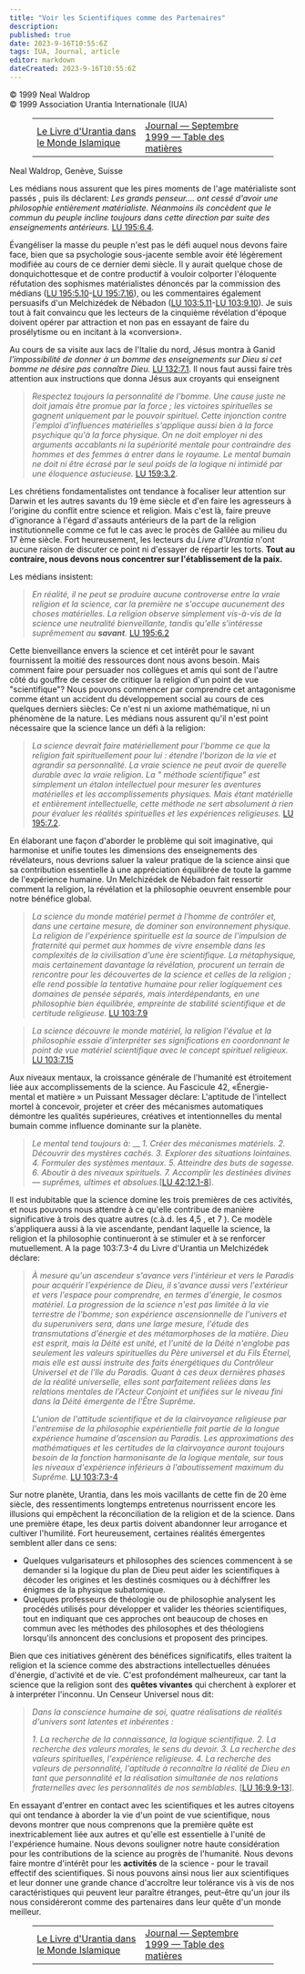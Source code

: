 ```yaml
---
title: "Voir les Scientifiques comme des Partenaires"
description: 
published: true
date: 2023-9-16T10:55:6Z
tags: IUA, Journal, article
editor: markdown
dateCreated: 2023-9-16T10:55:6Z
---
```


<p class="v-card v-sheet theme--light grey lighten-3 px-2">© 1999 Neal Waldrop<br>© 1999 Association Urantia Internationale (IUA)</p>
<figure class="table chapter-navigator">
  <table>
    <tbody>
      <tr>
        <td>
        <a href="/fr/article/Georges_Michelson_Dupont/UB_in_the_Muslim_World">
          <span class="mdi mdi-arrow-left-drop-circle"></span><span class="pl-2">Le Livre d'Urantia dans le Monde Islamique</span>
        </a>
        </td>
        <td>
        <a href="/fr/index/articles_iua_journal#journal-septembre-1999">
          <span class="mdi mdi-book-open-variant"></span><span class="pl-2">Journal — Septembre 1999 — Table des matières</span>
        </a>
        </td>
        <td>
        </td>
      </tr>
    </tbody>
  </table>
</figure>


Neal Waldrop, Genève, Suisse

Les médians nous assurent que les pires moments de l'age matérialiste sont passés , puis ils déclarent: _Les grands penseur.... ont cessé d'avoir une philosophie entièrement matérialiste. Néanmoins ils concèdent que le commun du peuple incline toujours dans cette direction par suite des enseignements antérieurs._ <a id="a35_315"></a>[LU 195:6.4](/fr/The_Urantia_Book/195#p6_4).

Évangéliser la masse du peuple n'est pas le défi auquel nous devons faire face, bien que sa psychologie sous-jacente semble avoir été légèrement modifiée au cours de ce dernier demi siècle. Il y aurait quelque chose de donquichottesque et de contre productif à vouloir colporter l'éloquente réfutation des sophismes matérialistes dénoncés par la commission des médians (<a id="a37_370"></a>[LU 195:5.10](/fr/The_Urantia_Book/195#p5_10)-<a id="a37_416"></a>[LU 195:7.16](/fr/The_Urantia_Book/195#p7_16)),  ou les commentaires également persuasifs d'un Melchizédek de Nébadon (<a id="a37_535"></a>[LU 103:5.11](/fr/The_Urantia_Book/103#p5_11)-<a id="a37_581"></a>[LU 103:9.10](/fr/The_Urantia_Book/103#p9_10)). Je suis tout à fait convaincu que les lecteurs de la cinquième révélation d'époque doivent opérer par attraction et non pas en essayant de faire du prosélytisme ou en incitant à la «conversion».

Au cours de sa visite aux lacs de l'Italie du nord, Jésus montra à Ganid _l'impossibilité de donner à un bomme des enseignements sur Dieu si cet bomme ne désire pas connaître Dieu._ <a id="a39_182"></a>[LU 132:7.1](/fr/The_Urantia_Book/132#p7_1). Il nous faut aussi faire très attention aux instructions que donna Jésus aux croyants qui enseignent

> _Respectez toujours la personnalité de l'bomme. Une cause juste ne doit jamais être promue par la force ; les victoires spirituelles se gagnent uniquement par le pouvoir spirituel. Cette injonction contre l'emploi d'influences matérielles s'applique aussi bien à la force psychique qu'à la force physique. On ne doit employer ni des arguments accablants ni la supériorité mentale pour contraindre des hommes et des femmes à entrer dans le royaume. Le mental bumain ne doit ni être écrasé par le seul poids de la logique ni intimidé par une éloquence astucieuse._ <a id="a41_565"></a>[LU 159:3.2](/fr/The_Urantia_Book/159#p3_2).

Les chrétiens fondamentalistes ont tendance à focaliser leur attention sur Darwin et les autres savants du 19 ème siècle et d'en faire les agresseurs à l'origine du conflit entre science et religion. Mais c'est là, faire preuve d'ignorance à l'égard d'assauts antérieurs de la part de la religion institutionnelle comme ce fut le cas avec le procès de Galilée au milieu du 17 ème siècle. Fort heureusement, les lecteurs du _Livre d'Urantia_ n'ont aucune raison de discuter ce point ni d'essayer de répartir les torts. **Tout au contraire, nous devons nous concentrer sur l'établissement de la paix.**

Les médians insistent:

> _En réalité, il ne peut se produire aucune controverse entre la vraie religion et la science, car la première ne s'occupe aucunement des choses matérielles. La religion observe simplement vis-à-vis de la science une neutralité bienveillante, tandis qu'elle s'intéresse suprêmement au **savant**._ <a id="a47_299"></a>[LU 195:6.2](/fr/The_Urantia_Book/195#p6_2)

Cette bienveillance envers la science et cet intérêt pour le savant fournissent la moitié des ressources dont nous avons besoin. Mais comment faire pour persuader nos collègues et amis qui sont de l'autre côté du gouffre de cesser de critiquer la religion d'un point de vue "scientifique"? Nous pouvons commencer par comprendre cet antagonisme comme étant un accident du développement social au cours de ces quelques derniers siècles: Ce n'est ni un axiome mathématique, ni un phénomène de la nature. Les médians nous assurent qu'il n'est point nécessaire que la science lance un défi à la religion:

> _La science devrait faire matériellement pour l'bomme ce que la religion fait spirituellement pour lui : étendre l'borizon de la vie et agrandir sa personnalité. La vraie science ne peut avoir de querelle durable avec la vraie religion. La " méthode scientifique" est simplement un étalon intellectuel pour mesurer les aventures matérielles et les accomplissements physiques. Mais étant matérielle et entièrement intellectuelle, cette méthode ne sert absolument à rien pour évaluer les réalités spirituelles et les expériences religieuses._ <a id="a51_543"></a>[LU 195:7.2](/fr/The_Urantia_Book/195#p7_2).

En élaborant une façon d'aborder le problème qui soit imaginative, qui harmonise et unifie toutes les dimensions des enseignements des révélateurs, nous devrions saluer la valeur pratique de la science ainsi que sa contribution essentielle à une appréciation équilibrée de toute la gamme de l'expérience humaine. Un Melchizédek de Nébadon fait ressortir comment la religion, la révélation et la philosophie oeuvrent ensemble pour notre bénéfice global.

> _La science du monde matériel permet à l'homme de contrôler et, dans une certaine mesure, de dominer son environnement physique. La religion de l'expérience spirituelle est la source de l'impulsion de fraternité qui permet aux hommes de vivre ensemble dans les complexités de la civilisation d'une ère scientifique. La métaphysique, mais certainement davantage la révélation, procurent un terrain de rencontre pour les découvertes de la science et celles de la religion ; elle rend possible la tentative humaine pour relier logiquement ces domaines de pensée séparés, mais interdépendants, en une philosophie bien équilibrée, empreinte de stabilité scientifique et de certitude religieuse._ <a id="a55_693"></a>[LU 103:7.9](/fr/The_Urantia_Book/103#p7_9)

> _La science découvre le monde matériel, la religion l'évalue et la philosophie essaie d'interpréter ses significations en coordonnant le point de vue matériel scientifique avec le concept spirituel religieux._ <a id="a57_212"></a>[LU 103:7.15](/fr/The_Urantia_Book/103#p7_15)

Aux niveaux mentaux, la croissance générale de l'humanité est étroitement liée aux accomplissements de la science. Au Fascicule 42, «Énergie- mental et matière » un Puissant Messager déclare: L'aptitude de l'intellect mortel à concevoir, projeter et créer des mécanismes automatiques démontre les qualités supérieures, créatives et intentionnelles du mental bumain comme influence dominante sur la planète.

> _Le mental tend toujours à:_
> __
> _1. Créer des mécanismes matériels._
> _2. Découvrir des mystères cachés._
> _3. Explorer des situations lointaines._
> _4. Formuler des systèmes mentaux._
> _5. Atteindre des buts de sagesse._
> _6. Aboutir à des niveaux spirituels._
> _7. Accomplir les destinées divines — suprêmes, ultimes et absolues._<a id="a69_71"></a>[[LU 42:12.1-8](/fr/The_Urantia_Book/42#p12_1)].

Il est indubitable que la science domine les trois premières de ces activités, et nous pouvons nous attendre à ce qu'elle contribue de manière significative à trois des quatre autres (c.à.d. les 4,5 , et 7 ). Ce modèle s'appliquera aussi à la vie ascendante, pendant laquelle la science, la religion et la philosophie continueront à se stimuler et à se renforcer mutuellement. A la page 103:7.3-4 du Livre d'Urantia un Melchizédek déclare:

> _À mesure qu'un ascendeur s'avance vers l'intérieur et vers le Paradis pour acquérir l'expérience de Dieu, il s'avance aussi vers l'extérieur et vers l'espace pour comprendre, en termes d'énergie, le cosmos matériel. La progression de la science n'est pas limitée à la vie terrestre de l'bomme; son expérience ascensionnelle de l'univers et du superunivers sera, dans une large mesure, l'étude des transmutations d'énergie et des métamorphoses de la matière. Dieu est esprit, mais la Déité est unité, et l'unité de la Déité n'englobe pas seulement les valeurs spirituelles du Père universel et du Fils Éternel, mais elle est aussi instruite des faits énergétiques du Contrôleur Universel et de l'Ile du Paradis. Quant à ces deux dernières phases de la réalité universelle, elles sont parfaitement reliées dans les relations mentales de l'Acteur Conjoint et unifiées sur le niveau fini dans la Déité émergente de l'Être Suprême._ 
> 
> _L'union de l'attitude scientifique et de la clairvoyance religieuse par l'entremise de la philosophie expérientielle fait partie de la longue expérience humaine d'ascension au Paradis. Les approximations des mathématiques et les certitudes de la clairvoyance auront toujours besoin de la fonction harmonisante de la logique mentale, sur tous les niveaux d'expérience inférieurs à l'aboutissement maximum du Suprême._ <a id="a75_420"></a>[LU 103:7.3-4](/fr/The_Urantia_Book/103#p7_3)

Sur notre planète, Urantia, dans les mois vacillants de cette fin de 20 ème siècle, des ressentiments longtemps entretenus nourrissent encore les illusions qui empêchent la réconciliation de la religion et de la science. Dans une première étape, les deux partis doivent abandonner leur arrogance et cultiver l'humilité. Fort heureusement, certaines réalités émergentes semblent aller dans ce sens:

- Quelques vulgarisateurs et philosophes des sciences commencent à se demander si la logique du plan de Dieu peut aider les scientifiques à décoder les origines et les destinés cosmiques ou à déchiffrer les énigmes de la physique subatomique.
- Quelques professeurs de théologie ou de philosophie analysent les procédés utilisés pour développer et valider les théories scientifiques, tout en indiquant que ces approches ont beaucoup de choses en commun avec les méthodes des philosophes et des théologiens lorsqu'ils annoncent des conclusions et proposent des principes.

Bien que ces initiatives génèrent des bénéfices significatifs, elles traitent la religion et la science comme des abstractions intellectuelles dénuées d'énergie, d'activité et de vie. C'est profondément malheureux, car tant la science que la religion sont des **quêtes vivantes** qui cherchent à explorer et à interpréter l'inconnu. Un Censeur Universel nous dit:

> _Dans la conscience humaine de soi, quatre réalisations de réalités d'univers sont latentes et inbérentes :_
> 
> _1. La recherche de la connaissance, la logique scientifique._
> _2. La recherche des valeurs morales, le sens du devoir._
> _3. La recherche des valeurs spirituelles, l'expérience religieuse._
> _4. La recherche des valeurs de personnalité, l'aptitude à reconnaître la réalité de Dieu en tant que personnalité et la réalisation simultanée de nos relations fraternelles avec les personnalités de nos semblables._ <a id="a89_219"></a>[[LU 16:9.9-13](/fr/The_Urantia_Book/16#p9_9)].

En essayant d'entrer en contact avec les scientifiques et les autres citoyens qui ont tendance à aborder la vie d'un point de vue scientifique, nous devons montrer que nous comprenons que la première quête est inextricablement liée aux autres et qu'elle est essentielle à l'unité de l'expérience humaine. Nous devons souligner notre haute considération pour les contributions de la science au progrès de l'humanité. Nous devons faire montre d'intérêt pour les **activités** de la science - pour le travail effectif des scientifiques. Si nous pouvons ainsi nous lier aux scientifiques et leur donner une grande chance d'accroître leur tolérance vis à vis de nos caractéristiques qui peuvent leur paraître étranges, peut-être qu'un jour ils nous considéreront comme des partenaires dans leur quête d'un monde meilleur.

<figure class="table chapter-navigator">
  <table>
    <tbody>
      <tr>
        <td>
        <a href="/fr/article/Georges_Michelson_Dupont/UB_in_the_Muslim_World">
          <span class="mdi mdi-arrow-left-drop-circle"></span><span class="pl-2">Le Livre d'Urantia dans le Monde Islamique</span>
        </a>
        </td>
        <td>
        <a href="/fr/index/articles_iua_journal#journal-septembre-1999">
          <span class="mdi mdi-book-open-variant"></span><span class="pl-2">Journal — Septembre 1999 — Table des matières</span>
        </a>
        </td>
        <td>
        </td>
      </tr>
    </tbody>
  </table>
</figure>

